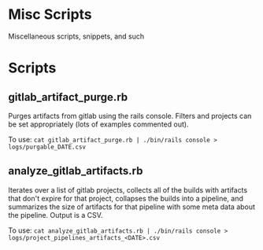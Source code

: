 # Misc Scripts

Miscellaneous scripts, snippets, and such

# Scripts

## gitlab_artifact_purge.rb

Purges artifacts from gitlab using the rails console. Filters and projects can
be set appropriately (lots of examples commented out).

To use: `cat gitlab_artifact_purge.rb | ./bin/rails console > logs/purgable_DATE.csv`

## analyze_gitlab_artifacts.rb

Iterates over a list of gitlab projects, collects all of the builds with
artifacts that don't expire for that project, collapses the builds into a
pipeline, and summarizes the size of artifacts for that pipeline with some meta
data about the pipeline. Output is a CSV.

To use: `cat analyze_gitlab_artifacts.rb | ./bin/rails console > logs/project_pipelines_artifacts_<DATE>.csv`
